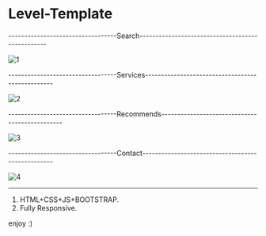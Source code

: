 # Level-Template


----------------------------------Search-------------------------------------------------


![1](https://user-images.githubusercontent.com/67467495/197395268-92e47027-1741-4669-b88a-6b26fb962923.JPG)


----------------------------------Services-------------------------------------------------


![2](https://user-images.githubusercontent.com/67467495/197395324-06d2e932-ceec-4bdc-ac3e-22ba64e9fbcd.JPG)


----------------------------------Recommends-----------------------------------------------


![3](https://user-images.githubusercontent.com/67467495/197395338-4e39a4e9-effb-472a-836d-936aabd8831a.JPG)


----------------------------------Contact--------------------------------------------------


![4](https://user-images.githubusercontent.com/67467495/197395353-279ec9b7-e48b-458c-8647-8917d089fb6c.JPG)


-------------------------------------------------------------------------------------------


1) HTML+CSS+JS+BOOTSTRAP.
2) Fully Responsive.

enjoy :)

